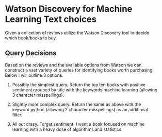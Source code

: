 # Watson Discovery for Machine Learning Text choices

Given a collection of reviews utilize the Watson Discovery tool to decide which book/books to buy.

## Query Decisions

Based on the reviews and the available options from Watson we can construct a vast variety of queries for identifying books worth purchasing. Below I will outline 3 options.

1.  Possibly the simplest query. Return the top ten books with positive sentiment grouped by title with the keywords machine learning (allowing 3 character misspellings).

2.  Slightly more complex query. Return the same as above with the keyword python (allowing 2 character misspellings) as an additional filter.

3.  All out crazy. Forget sentiment. I want a book focused on machine learning with a heavy dose of algorithms and statistics.
